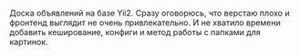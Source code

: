 Доска объявлений на базе Yii2. Сразу оговорюсь, что верстаю плохо и фронтенд выглядит не очень привлекательно. И не хватило времени добавить кеширование, конфиги и метод работы с папками для картинок.
